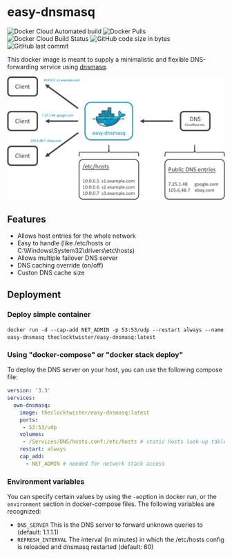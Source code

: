 # easy-dnsmasq
<img alt="Docker Cloud Automated build" src="https://img.shields.io/docker/cloud/automated/theclocktwister/easy-dnsmasq"> <img alt="Docker Pulls" src="https://img.shields.io/docker/pulls/theclocktwister/easy-dnsmasq"> <img alt="Docker Cloud Build Status" src="https://img.shields.io/docker/cloud/build/theclocktwister/easy-dnsmasq"> <img alt="GitHub code size in bytes" src="https://img.shields.io/github/languages/code-size/TheClockTwister/easy-dnsmasq"> <img alt="GitHub last commit" src="https://img.shields.io/github/last-commit/TheClockTwister/easy-dnsmasq">

This docker image is meant to supply a minimalistic and flexible DNS-forwarding service using [dnsmasq](https://wiki.ubuntuusers.de/Dnsmasq/).

<img src="https://raw.githubusercontent.com/TheClockTwister/easy-dnsmasq/master/schematic.png">


## Features
- Allows host entries for the whole network
- Easy to handle (like /etc/hosts or C:\Windows\System32\drivers\etc\hosts)
- Allows multiple failover DNS server
- DNS caching override (on/off)
- Custon DNS cache size



## Deployment

### Deploy simple container
`docker run -d --cap-add NET_ADMIN -p 53:53/udp --restart always --name easy-dnsmasq theclocktwister/easy-dnsmasq:latest`

### Using "docker-compose" or "docker stack deploy"
To deploy the DNS server on your host, you can use the following compose file:
```yaml
version: '3.3'
services:
  own-dnsmasq:
    image: theclocktwister/easy-dnsmasq:latest
    ports:
     - 53:53/udp
    volumes:
     - /Services/DNS/hosts.conf:/etc/hosts # static hosts look-up table
    restart: always
    cap_add:
      - NET_ADMIN # needed for network stack access
```

### Environment variables
You can specify certain values by using the `-e`option in docker run, or the `environment` section in docker-compose files. The following variables are recognized:

- `DNS_SERVER` This is the DNS server to forward unknown queries to (default: 1.1.1.1)
- `REFRESH_INTERVAL` The interval (in minutes) in which the /etc/hosts config is reloaded and dnsmasq restarted (default: 60)
